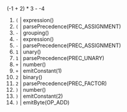 (-1 + 2) * 3 - -4

1.  `(` | expression()
2.  `(` |  parsePrecedence(PREC_ASSIGNMENT)
3.  `-` |   grouping()
4.  `-` |    expression()
5.  `-` |     parsePrecedence(PREC_ASSIGNMENT) 
6.  `1` |      unary()
7.  `1` |       parsePrecedence(PREC_UNARY)
8.  `+` |        number()
9.  `+` |         emitConstant(1)
10. `2` |      binary() 
11. `2` |       parsePrecedence(PREC_FACTOR)
12. `)` |        number()
13. `)` |         emitConstant(2)
14. `)` |       emitByte(OP_ADD)


